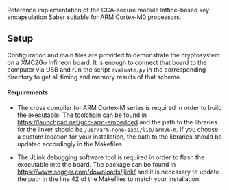 
Reference implementation of the CCA-secure module lattice-based key encapsulation Saber suitable for ARM Cortex-M0 processors.

## Setup

Configuration and main files are provided to demonstrate the cryptosystem on a XMC2Go Infineon board. It is enough to connect that board to the computer via USB and run the script `evaluate.py` in the corresponding directory to get all timing and memory results of that scheme.

#### Requirements

- The cross compiler for ARM Cortex-M series is required in order to build the executable. The toolchain can be found in https://launchpad.net/gcc-arm-embedded and the path to the libraries for the linker should be `/usr/arm-none-eabi/lib/armv6-m`. If you choose a custom location for your installation, the path to the libraries should be updated accordingly in the Makefiles.

- The JLink debugging software tool is required in order to flash the executable into the board. The package can be found in https://www.segger.com/downloads/jlink/ and it is necessary to update the path in the line 42 of the Makefiles to match your installation.

